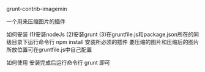 grunt-contrib-imagemin

一个用来压缩图片的插件

如何安装
(1)安装nodeJs
(2)安装grunt
(3)在gruntfile.js和package.json所在的同级目录下运行命令行
		npm install
	安装所必须的插件
	要压缩的图片和压缩后的图片所放位置可在gruntfile.js中自己配置

如何使用
安装完成后运行命令行
grunt
即可

